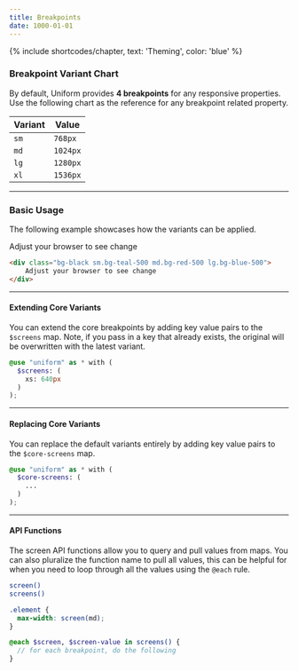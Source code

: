 ```yaml
---
title: Breakpoints
date: 1000-01-01
---
```


{% include shortcodes/chapter, text: 'Theming', color: 'blue' %}

### Breakpoint Variant Chart

By default, Uniform provides **4 breakpoints** for any responsive properties. Use the following chart as the reference for any breakpoint related property.

<table class="table">
  <thead class="uppercase font-xs font-600 tracking-1 color-black">
    <tr>
      <th>
        Variant
      </th>
      <th>
        Value
      </th>
    </tr>
  </thead>
  <tbody class="font-sm">
    <tr>
      <td><code class="color-teal-500">sm</code></td>
      <td>
        <code class="color-gray-600">768px</code>
      </td>
    </tr>
    <tr>
      <td><code class="color-teal-500">md</code></td>
      <td>
        <code class="color-gray-600">1024px</code>
      </td>
    </tr>
    <tr>
      <td><code class="color-teal-500">lg</code></td>
      <td>
        <code class="color-gray-600">1280px</code>
      </td>
    </tr>
    <tr>
      <td><code class="color-teal-500">xl</code></td>
      <td>
        <code class="color-gray-600">1536px</code>
      </td>
    </tr>
  </tbody>
</table>

---

### Basic Usage

The following example showcases how the variants can be applied.

<section class="radius-sm bg-silver-50 p-6">
  <div class="bg-black sm.bg-teal-500 md.bg-red-500 lg.bg-blue-500 color-white align-center py-8">
    Adjust your browser to see change
  </div>
</section>

```html
<div class="bg-black sm.bg-teal-500 md.bg-red-500 lg.bg-blue-500">
	Adjust your browser to see change
</div>
```

---

#### Extending Core Variants

You can extend the core breakpoints by adding key value pairs to the `$screens` map. Note, if you pass in a key that already exists, the original will be overwritten with the latest variant.

```scss
@use "uniform" as * with (
  $screens: (
    xs: 640px
  )
);
```

---

#### Replacing Core Variants

You can replace the default variants entirely by adding key value pairs to the `$core-screens` map.

```scss
@use "uniform" as * with (
  $core-screens: (
    ...
  )
);
```

---

#### API Functions

The screen API functions allow you to query and pull values from maps. You can also pluralize the function name to pull all values, this can be helpful for when you need to loop through all the values using the `@each` rule.

```bash
screen()
screens()
```

```scss
.element {
  max-width: screen(md);
}

@each $screen, $screen-value in screens() {
  // for each breakpoint, do the following
}
```
